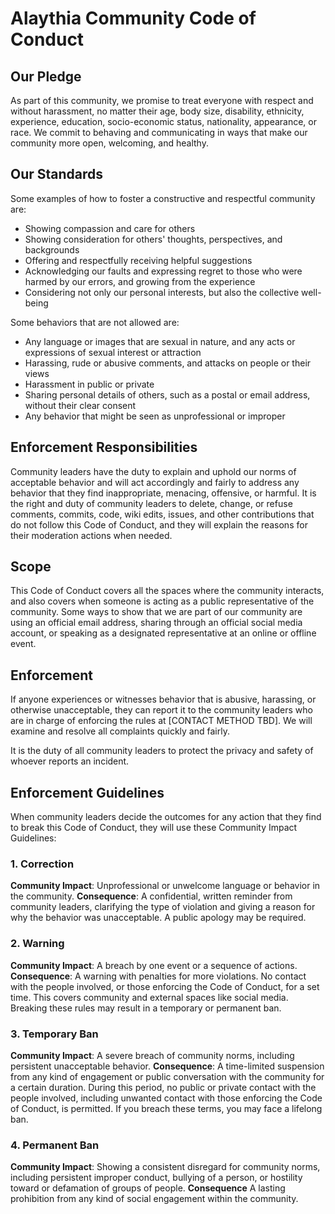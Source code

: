 # Alaythia Community Code of Conduct
## Our Pledge
As part of this community, we promise to treat everyone with respect and without harassment, no matter their age, body size, disability, ethnicity, experience, education, socio-economic status, nationality, appearance, or race.
We commit to behaving and communicating in ways that make our community more open, welcoming, and healthy.
## Our Standards
Some examples of how to foster a constructive and respectful community are:
* Showing compassion and care for others 
* Showing consideration for others' thoughts, perspectives, and backgrounds
* Offering and respectfully receiving helpful suggestions
* Acknowledging our faults and expressing regret to those who were harmed by our errors, and growing from the experience
* Considering not only our personal interests, but also the collective well-being

Some behaviors that are not allowed are:

* Any language or images that are sexual in nature, and any acts or expressions of sexual interest or attraction
* Harassing, rude or abusive comments, and attacks on people or their views
* Harassment in public or private
* Sharing personal details of others, such as a postal or email address, without their clear consent
* Any behavior that might be seen as unprofessional or improper

## Enforcement Responsibilities
Community leaders have the duty to explain and uphold our norms of acceptable behavior and will act accordingly and fairly to address any behavior that they find inappropriate, menacing, offensive, or harmful.
It is the right and duty of community leaders to delete, change, or refuse comments, commits, code, wiki edits, issues, and other contributions that do not follow this Code of Conduct, and they will explain the reasons for  their moderation actions when needed.
## Scope
This Code of Conduct covers all the spaces where the community interacts, and also covers when someone is acting as a public representative of the community.
Some ways to show that we are part of our community are using an official email address, sharing through an official social media account, or speaking as a designated representative at an online or offline event.
## Enforcement
If anyone experiences or witnesses behavior that is abusive, harassing, or otherwise unacceptable, they can report it to the community leaders who are in charge of enforcing the rules at
[CONTACT METHOD TBD].
We will examine and resolve all complaints quickly and fairly.

It is the duty of all community leaders to protect the privacy and safety of whoever reports an incident.

## Enforcement Guidelines

When community leaders decide the outcomes for any action that they find to break this Code of Conduct, they will use these Community Impact Guidelines:
### 1. Correction
**Community Impact**: Unprofessional or unwelcome language or behavior in the community.
**Consequence**: A confidential, written reminder from community leaders, clarifying the type of violation and giving a reason for why the behavior was unacceptable. A public apology may be required.
### 2. Warning
**Community Impact**: A breach by one event or a sequence of actions.
**Consequence**: A warning with penalties for more violations. No contact with the people involved, or those enforcing the Code of Conduct, for a set time. This covers community and external spaces like social media. Breaking these rules may result in a temporary or permanent ban.
### 3. Temporary Ban
**Community Impact**: A severe breach of community norms, including persistent unacceptable behavior.
**Consequence**: A time-limited suspension from any kind of engagement or public conversation with the community for a certain duration. During this period, no public or private contact with the people involved, including unwanted contact with those enforcing the Code of Conduct, is permitted.
If you breach these terms, you may face a lifelong ban.
### 4. Permanent Ban
**Community Impact**: Showing a consistent disregard for community norms, including persistent improper conduct, bullying of a person, or hostility toward or defamation of groups of people.
**Consequence** A lasting prohibition from any kind of social engagement within the community.

